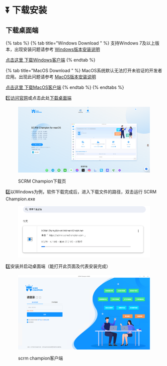 # ⏬ 下载安装

## 下载桌面端

{% tabs %}
{% tab title="Windows Download " %}
支持Windows 7及以上版本，出现安装问题请参考 [Windows版本安装说明](../../qa-wen-ti-ku/zhuo-mian-duan-fq/zhuo-mian-duan-an-zhuang-shuo-ming.md#windows-ban-ben-an-zhuang-shuo-ming)

[点击这里 下载Windows客户端](https://admin.scrmchampion.com/client-download)
{% endtab %}

{% tab title="MacOS Download " %}
MacOS系统默认无法打开未验证的开发者应用。出现此问题请参考 [MacOS版本安装说明](../../qa-wen-ti-ku/zhuo-mian-duan-fq/zhuo-mian-duan-an-zhuang-shuo-ming.md#macos-an-zhuang-shuo-ming)

[点击这里 下载MacOS客户端](https://admin.scrmchampion.com/client-download)
{% endtab %}
{% endtabs %}

1️⃣[访问官网](https://scrmchampion.com/)或点击此处[下载桌面端](https://admin.scrmchampion.com/client-download)

<figure><img src="../../.gitbook/assets/image (19).png" alt="SCRM Champion 下载页"><figcaption><p>SCRM Champion下载页</p></figcaption></figure>

2️⃣以Windows为例，软件下载完成后，进入下载文件的路径，双击运行 SCRM Champion.exe

<figure><img src="../../.gitbook/assets/image (20).png" alt=""><figcaption></figcaption></figure>

3️⃣安装并启动桌面端（能打开此页面及代表安装完成）

<figure><img src="../../.gitbook/assets/image (21).png" alt="SCRM Champion 桌面端窗口"><figcaption><p>scrm champion客户端</p></figcaption></figure>





